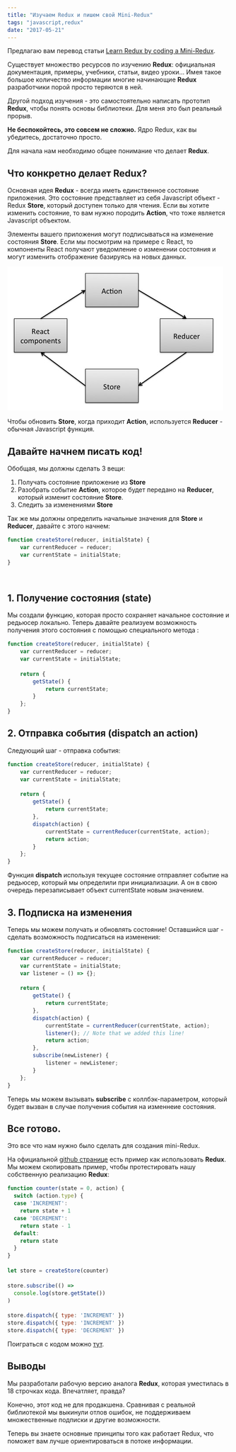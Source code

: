 ```yaml
---
title: "Изучаем Redux и пишем свой Mini-Redux"
tags: "javascript,redux"
date: "2017-05-21"
---
```


Предлагаю вам перевод статьи [Learn Redux by coding a Mini-Redux](https://blog.jakoblind.no/2017/03/13/learn-redux-by-coding-a-mini-redux/).

Существует множество ресурсов по изучению **Redux**: официальная документация, примеры, учебники, статьи, видео уроки... Имея такое большое количество информации многие начинающие **Redux** разработчики порой просто теряются в ней.

Другой подход изучения - это самостоятельно написать прототип **Redux**, чтобы понять основы библиотеки. Для меня это был реальный прорыв.

**Не беспокойтесь, это совсем не сложно.** Ядро Redux, как вы убедитесь, достаточно просто.

Для начала нам необходимо общее понимание что делает **Redux**.

## Что конкретно делает Redux?

Основная идея **Redux** - всегда иметь единственное состояние приложения. Это состояние представляет из себя Javascript объект - Redux **Store**, который доступен только для чтения. Если вы хотите изменить состояние, то вам нужно породить **Action**, что тоже является Javascript объектом.

Элементы вашего приложения могут подписываться на изменение состояния **Store**. Если мы посмотрим на примере с React, то компоненты React получают уведомление о изменении состояния и могут изменить отображение базируясь на новых данных.

![](images/redux.png)

Чтобы обновить **Store**, когда приходит **Action**, используется **Reducer** - обычная Javascript функция.

## Давайте начнем писать код!

Обобщая, мы должны сделать 3 вещи:

1. Получать состояние приложение из **Store**
2. Разобрать событие **Action**, которое будет передано на **Reducer**, который изменит состояние **Store**.
3. Следить за изменениями **Store**

Так же мы должны определить начальные значения для **Store** и **Reducer**, давайте с этого начнем:

```javascript
function createStore(reducer, initialState) {
    var currentReducer = reducer;
    var currentState = initialState;
}
```

 

## 1\. Получение состояния (state)

Мы создали функцию, которая просто сохраняет начальное состояние и редьюсер локально. Теперь давайте реализуем возможность получения этого состояния с помощью специального метода :

```javascript
function createStore(reducer, initialState) {
    var currentReducer = reducer;
    var currentState = initialState;
 
    return {
        getState() {
            return currentState;
        }
    };
}
```

## 2\. Отправка события (dispatch an action)

Следующий шаг - отправка события:

```javascript
function createStore(reducer, initialState) {
    var currentReducer = reducer;
    var currentState = initialState;
 
    return {
        getState() {
            return currentState;
        },
        dispatch(action) {
            currentState = currentReducer(currentState, action);
            return action;
        }
    };
}
```

Функция **dispatch** используя текущее состояние отправляет событие на редьюсер, который мы определили при инициализации. А он в свою очередь перезаписывает объект currentState новым значением.

## 3\. Подписка на изменения

Теперь мы можем получать и обновлять состояние! Оставшийся шаг - сделать возможность подписаться на изменения:

```javascript
function createStore(reducer, initialState) {
    var currentReducer = reducer;
    var currentState = initialState;
    var listener = () => {};
 
    return {
        getState() {
            return currentState;
        },
        dispatch(action) {
            currentState = currentReducer(currentState, action);
            listener(); // Note that we added this line!
            return action;
        },
        subscribe(newListener) {
            listener = newListener;
        }
    };
}
```

Теперь мы можем вызывать **subscribe** с коллбэк-параметром, который будет вызван в случае получения события на изменнеие состояния.

## Все готово.

Это все что нам нужно было сделать для создания mini-Redux.

На официальной [github странице](https://github.com/reactjs/redux) есть пример как использовать **Redux**. Мы можем скопировать пример, чтобы протестировать нашу собственную реализацию **Redux**:

```javascript
function counter(state = 0, action) {
  switch (action.type) {
  case 'INCREMENT':
    return state + 1
  case 'DECREMENT':
    return state - 1
  default:
    return state
  }
}
 
let store = createStore(counter)
 
store.subscribe(() =>
  console.log(store.getState())
)
 
store.dispatch({ type: 'INCREMENT' })
store.dispatch({ type: 'INCREMENT' })
store.dispatch({ type: 'DECREMENT' })
```

Поиграться с кодом можно [тут](https://plnkr.co/edit/OX7hNMlFXtEA2d7aSU1Y?p=preview).

## Выводы

Мы разработали рабочую версию аналога **Redux**, которая уместилась в 18 строчках кода. Впечатляет, правда?

Конечно, этот код не для продакшена. Сравнивая с реальной библиотекой мы выкинули отлов ошибок, не поддерживаем множественные подписки и другие возможности.

Теперь вы знаете основные принципы того как работает Redux, что поможет вам лучше ориентироваться в потоке информации.
